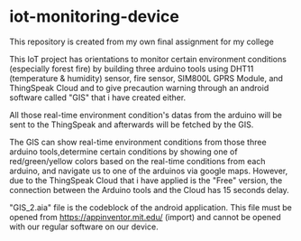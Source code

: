 # iot-monitoring-device
This repository is created from my own final assignment for my college

This IoT project has orientations to monitor certain environment conditions (especially forest fire) by building three arduino tools using DHT11 (temperature & humidity) sensor, fire sensor, SIM800L GPRS Module, and ThingSpeak Cloud and to give precaution warning through an android software called "GIS" that i have created either.

All those real-time environment condition's datas from the arduino will be sent to the ThingSpeak and afterwards will be fetched by the GIS.

The GIS can show real-time environment conditions from those three arduino tools,determine certain conditions by showing one of red/green/yellow colors 
based on the real-time conditions from each arduino, and navigate us to one of the arduinos via google maps. However, due to the ThingSpeak Cloud that i have applied is the "Free" version, the connection
between the Arduino tools and the Cloud has 15 seconds delay.

"GIS_2.aia" file is the codeblock of the android application.
This file must be opened from https://appinventor.mit.edu/ (import) and cannot be opened with our regular software on our device.
